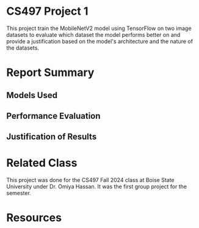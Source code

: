 # CS497 Project 1
This project train the MobileNetV2 model using TensorFlow on two image datasets to evaluate which dataset the model performs better on and provide a justification based on the model's architecture and the nature of the datasets.

# Report Summary

## Models Used

## Performance Evaluation

## Justification of Results

# Related Class
This project was done for the CS497 Fall 2024 class at Boise State University under Dr. Omiya Hassan. It was the first group project for the semester.

# Resources
